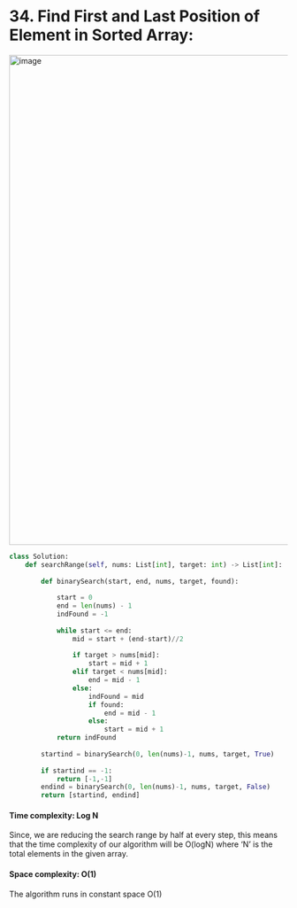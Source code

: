 # 34. Find First and Last Position of Element in Sorted Array:

<img width="885" alt="image" src="https://user-images.githubusercontent.com/35987583/160770900-ca3e2863-5005-4b7c-9a43-c86261f84f63.png">


```python
class Solution:
    def searchRange(self, nums: List[int], target: int) -> List[int]:
        
        def binarySearch(start, end, nums, target, found):
            
            start = 0
            end = len(nums) - 1
            indFound = -1
            
            while start <= end:
                mid = start + (end-start)//2
                
                if target > nums[mid]:
                    start = mid + 1
                elif target < nums[mid]:
                    end = mid - 1
                else:
                    indFound = mid
                    if found:
                        end = mid - 1
                    else:
                        start = mid + 1
            return indFound
        
        startind = binarySearch(0, len(nums)-1, nums, target, True)
        
        if startind == -1:
            return [-1,-1]
        endind = binarySearch(0, len(nums)-1, nums, target, False)
        return [startind, endind]
```


#### Time complexity: Log N
Since, we are reducing the search range by half at every step, this means that the time complexity of our algorithm will be O(logN) where ‘N’ is the total elements in the given array.

#### Space complexity: O(1)
The algorithm runs in constant space O(1)

